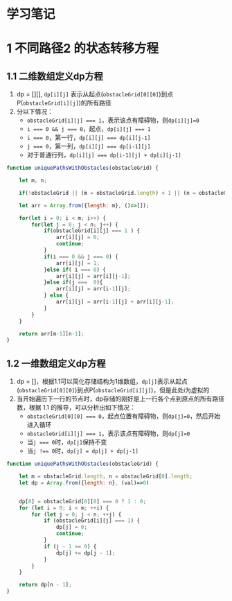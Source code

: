 # 学习笔记

# 1 不同路径2 的状态转移方程

## 1.1 二维数组定义dp方程
1. dp = [][], `dp[i][j]` 表示从起点(`obstacleGrid[0][0]`)到点P(`obstacleGrid[i][j]`)的所有路径
2. 分以下情况：
    * `obstacleGrid[i][j] === 1`，表示该点有障碍物，则`dp[i][j]=0`
    * `i === 0 && j === 0`，起点，`dp[i][j] === 1`
    * `i === 0`，第一行，`dp[i][j] === dp[i][j-1]`
    * `j === 0`，第一列，`dp[i][j] === dp[i-1][j]`
    * 对于普通行列，`dp[i][j] === dp[i-1][j] + dp[i][j-1]`
```js
function uniquePathsWithObstacles(obstacleGrid) {

    let m, n;

    if(!obstacleGrid || (m = obstacleGrid.length) < 1 || (n = obstacleGrid[0].length) < 1) return 0;

    let arr = Array.from({length: m}, ()=>[]);

    for(let i = 0; i < m; i++) {
        for(let j = 0; j < n; j++) {
            if(obstacleGrid[i][j] === 1 ) {
                arr[i][j] = 0;
                continue;
            }
            if(i === 0 && j === 0) {
                arr[i][j] = 1;
            }else if( i === 0) {
                arr[i][j] = arr[i][j-1];
            }else if(j ===  0){
                arr[i][j] = arr[i-1][j];
            } else {
                arr[i][j] = arr[i-1][j] + arr[i][j-1];
            }
        }
    }

    return arr[m-1][n-1];
}
```

## 1.2 一维数组定义dp方程
1. dp = []，根据1.1可以简化存储结构为1维数组，`dp[j]`表示从起点(`obstacleGrid[0][0]`)到点P(`obstacleGrid[i][j]`)，但是此处i为虚拟的
2. 当开始遍历下一行的节点时，dp存储的刚好是上一行各个点到原点的所有路径数，根据 1.1 的推导，可以分析出如下情况：
    * `obstacleGrid[0][0] === 0`，起点位置有障碍物，则`dp[j]=0`，然后开始进入循环
    * `obstacleGrid[i][j] === 1`，表示该点有障碍物，则`dp[j]=0`
    * 当`j === 0`时，`dp[j]`保持不变
    * 当`j !== 0`时，`dp[j] = dp[j] + dp[j-1]`
```js
function uniquePathsWithObstacles(obstacleGrid) {

    let m = obstacleGrid.length, n = obstacleGrid[0].length;
    let dp = Array.from({length: n}, (val)=>0)


    dp[0] = obstacleGrid[0][0] === 0 ? 1 : 0;
    for (let i = 0; i < m; ++i) {
        for (let j = 0; j < n; ++j) {
            if (obstacleGrid[i][j] === 1) {
                dp[j] = 0;
                continue;
            }
            if (j - 1 >= 0) {
                dp[j] += dp[j - 1];
            }
        }
    }

    return dp[n - 1];
}
```    